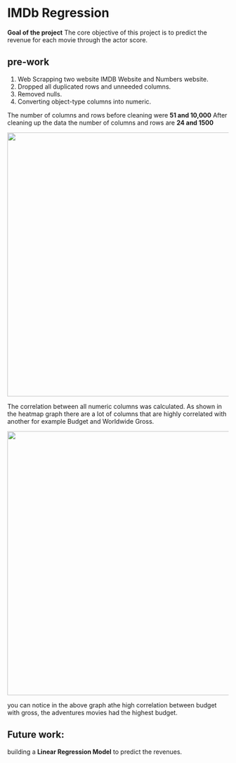 # IMDb Regression

**Goal of the project**
The core objective of this project is to predict the revenue for each movie through the actor score.


## pre-work

1.  Web Scrapping two website IMDB Website and Numbers website.
2.  Dropped all duplicated rows and unneeded columns.
3.  Removed nulls.
4.  Converting object-type columns into numeric.

The number of columns and rows before cleaning were **51 and 10,000** After cleaning up the data the number of columns and rows are **24 and 1500**

<img src="https://github.com/Madahus4/project-2/blob/main/heatmapforIMDB.png" width="600"/>

The correlation between all numeric columns was calculated. As shown in the heatmap graph there are a lot of columns that are highly correlated with another for example Budget and Worldwide Gross.

<img src="https://github.com/Madahus4/project-2/blob/main/budget.%20per%20gross.png" width="600"/>

you can notice in the above graph athe high correlation  between budget with gross, the adventures movies had the highest budget.

## Future work:
building a **Linear Regression Model** to predict the revenues.